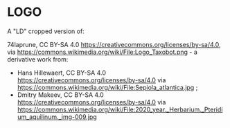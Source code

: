 # LOGO
A "LD" cropped version of:

74laprune, CC BY-SA 4.0 <https://creativecommons.org/licenses/by-sa/4.0>, via <https://commons.wikimedia.org/wiki/File:Logo_Taxobot.png> - a derivative work from:
* Hans Hillewaert, CC BY-SA 4.0 <https://creativecommons.org/licenses/by-sa/4.0> via <https://commons.wikimedia.org/wiki/File:Sepiola_atlantica.jpg> ;
* Dmitry Makeev, CC BY-SA 4.0 <https://creativecommons.org/licenses/by-sa/4.0> via <https://commons.wikimedia.org/wiki/File:2020_year._Herbarium._Pteridium_aquilinum._img-009.jpg>
